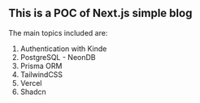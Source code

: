 
## This is a POC of Next.js simple blog

The main topics included are:
1. Authentication with Kinde
2. PostgreSQL - NeonDB
3. Prisma ORM
4. TailwindCSS
5. Vercel
6. Shadcn
